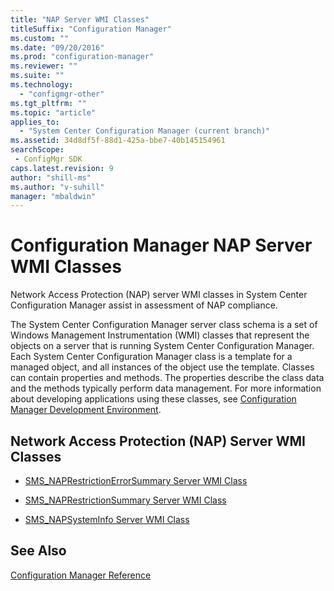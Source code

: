 ```yaml
---
title: "NAP Server WMI Classes"
titleSuffix: "Configuration Manager"
ms.custom: ""
ms.date: "09/20/2016"
ms.prod: "configuration-manager"
ms.reviewer: ""
ms.suite: ""
ms.technology:
  - "configmgr-other"
ms.tgt_pltfrm: ""
ms.topic: "article"
applies_to:
  - "System Center Configuration Manager (current branch)"
ms.assetid: 34d8df5f-88d1-425a-bbe7-40b145154961searchScope: - ConfigMgr SDK
caps.latest.revision: 9
author: "shill-ms"
ms.author: "v-suhill"
manager: "mbaldwin"
---
```

# Configuration Manager NAP Server WMI Classes
Network Access Protection (NAP) server WMI classes in System Center Configuration Manager assist in assessment of NAP compliance.  

 The System Center Configuration Manager server class schema is a set of Windows Management Instrumentation (WMI) classes that represent the objects on a server that is running System Center Configuration Manager. Each System Center Configuration Manager class is a template for a managed object, and all instances of the object use the template. Classes can contain properties and methods. The properties describe the class data and the methods typically perform data management. For more information about developing applications using these classes, see [Configuration Manager Development Environment](../../../develop/core/reqs/about-configuration-manager-sdk-requirements.md).  

## Network Access Protection (NAP) Server WMI Classes  

-   [SMS_NAPRestrictionErrorSummary Server WMI Class](../../../develop/reference/misc/sms_naprestrictionerrorsummary-server-wmi-class.md)  

-   [SMS_NAPRestrictionSummary Server WMI Class](../../../develop/reference/misc/sms_naprestrictionsummary-server-wmi-class.md)  

-   [SMS_NAPSystemInfo Server WMI Class](../../../develop/reference/misc/sms_napsysteminfo-server-wmi-class.md)  

## See Also  
 [Configuration Manager Reference](../../../develop/reference/configuration-manager-reference.md)
